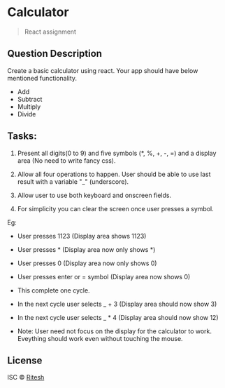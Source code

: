 # Calculator

> React assignment

## Question Description
Create a basic calculator using react. Your app should have below mentioned functionality.
* Add
* Subtract
* Multiply
* Divide

## Tasks:
1) Present all digits(0 to 9) and five symbols (*, %, +, -, =) and a display area (No need to write fancy css).

2) Allow all four operations to happen. User should be able to use last result with a variable "_" (underscore).

3) Allow user to use both keyboard and onscreen fields.

4) For simplicity you can clear the screen once user presses a symbol.


Eg:
  * User presses 1123 (Display area shows 1123)
  * User presses * (Display area now only shows *)
  * User presses 0 (Display area now only shows 0)
  * User presses enter or = symbol (Display area now shows 0)
  * This complete one cycle.
  * In the next cycle user selects _ + 3 (Display area should now show 3)
  * In the next cycle user selects _ * 4 (Display area should now show 12)

* Note: User need not focus on the display for the calculator to work. Eveything should work even without touching the mouse.

## License

ISC © [Ritesh](https://github.com/tangobango5/)

